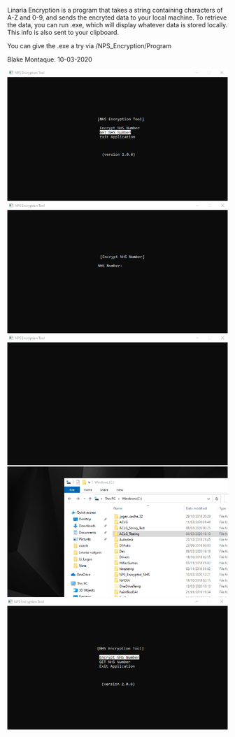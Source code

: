 Linaria Encryption is a program that takes a string containing characters of A-Z and 0-9, and sends the encryted data to your
local machine. To retrieve the data, you can run .exe, which will display whatever data is stored locally. This info is also sent to 
your clipboard.

You can give the .exe a try via /NPS_Encryption/Program

Blake Montaque. 10-03-2020

![](gifs/1.gif)
![](gifs/2.gif)
![](gifs/3.gif)
![](gifs/4.gif)
![](gifs/5.gif)
